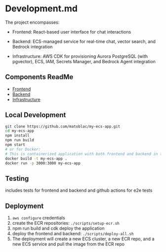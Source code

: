 # Development.md

The project encompasses:

- Frontend: React-based user interface for chat interactions

- Backend: ECS-managed service for real-time chat, vector search, and Bedrock integration

- Infrastructure: AWS CDK for provisioning Aurora PostgreSQL (with pgvector), ECS, IAM, Secrets Manager, and Bedrock Agent integration

## Components ReadMe

- [Frontend](../frontend/ReadMe.md)
- [Backend](../backend/ReadMe.md)
- [Infrastructure](../infrastructure/ReadMe.md)

## Local Development

```bash
git clone https://github.com/matoblac/my-ecs-app.git
cd my-ecs-app
npm install
npm run build
npm start
# or for Docker:
# This is containerized application with both frontend and backend in the same ecs task -> same ecs task? why?(this means they can communicate via websockets)
docker build -t my-ecs-app .
docker run -p 3000:3000 my-ecs-app
```

## Testing 
includes tests for frontend and backend and github actions for e2e tests

## Deployment 
1. `aws configure` credentials
2. create the ECR repositories: `./scripts/setup-ecr.sh`
3. npm run build and cdk deploy the application
4. deploy the frontend and backend: `./scripts/deploy-all.sh`
5. The deployment will create a new ECS cluster, a new ECR repo, and a new ECS service and pull the image from the ECR repo




